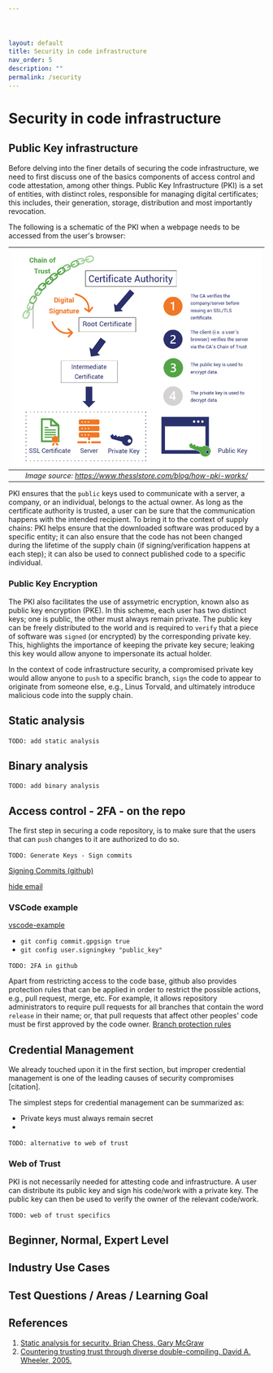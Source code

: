 ```yaml
---



layout: default
title: Security in code infrastructure
nav_order: 5
description: ""
permalink: /security
---
```


# Security in code infrastructure

## Public Key infrastructure
Before delving into the finer details of securing the code infrastructure, we need to first discuss one of the basics components of access control and code attestation, among other things. Public Key Infrastructure (PKI) is a set of entities, with distinct roles, responsible for 
managing digital certificates; this includes, their generation, storage, distribution and most importantly revocation.

The following is a schematic of the PKI when a webpage needs to be accessed from the user's browser:

 ![](./figures/how-pki-works-overview.png)|
|:--:|
| *Image source: https://www.thesslstore.com/blog/how-pki-works/*

PKI ensures that the `public` keys used to communicate with a server, a company, or an individual, belongs to the actual owner. As long as the certificate authority is trusted, a user can be sure that the communication happens with the intended recipient. To bring it to the context of supply chains: PKI helps ensure that the downloaded software was produced by a specific entity; it can also ensure that the code has not been changed during the lifetime of the supply chain (if signing/verification happens at each step); it can also be used to connect published code to a specific individual.  

### Public Key Encryption
The PKI also facilitates the use of assymetric encryption, known also as public key encryption (PKE). In this scheme, each user has two distinct keys; one is public, the other must always remain private. The public key can be freely distributed to the world and is required to `verify` that a piece of software was `signed` (or encrypted) by the corresponding private key. This, highlights the importance of keeping the private key secure; leaking this key would allow anyone to impersonate its actual holder. 

In the context of code infrastructure security, a compromised private key would allow anyone to `push` to a specific branch, `sign` the code to appear to originate from someone else, e.g., Linus Torvald, and ultimately introduce malicious code into the supply chain.

## Static analysis
`TODO: add static analysis`
## Binary analysis
`TODO: add binary analysis`
## Access control - 2FA - on the repo
The first step in securing a code repository, is to make sure that the users that can `push` changes to it are authorized to do so. 

`TODO: Generate Keys - Sign commits`

[Signing Commits (github)](https://docs.github.com/en/authentication/managing-commit-signature-verification/signing-commits)

[hide email](https://stackoverflow.com/questions/43863522/error-your-push-would-publish-a-private-email-address)

### VSCode example
[vscode-example](https://dev.to/devmount/signed-git-commits-in-vs-code-36do)

- `git config commit.gpgsign true`
- `git config user.signingkey "public_key"`

`TODO: 2FA in github`

Apart from restricting access to the code base, github also provides protection rules that can be applied in order to restrict the possible actions, e.g., pull request, merge, etc. For example, it allows repository administrators to require pull requests for all branches that contain the word `release` in their name; or, that pull requests that affect other peoples' code must be first approved by the code owner. 
[Branch protection rules](https://docs.github.com/en/repositories/configuring-branches-and-merges-in-your-repository/defining-the-mergeability-of-pull-requests/managing-a-branch-protection-rule)

## Credential Management
We already touched upon it in the first section, but improper credential management is one of the leading causes of security compromises [citation]. 

The simplest steps for credential management can be summarized as:
- Private keys must always remain secret
- 

`TODO: alternative to web of trust`

### Web of Trust
PKI is not necessarily needed  for attesting code and infrastructure. A user can distribute its public key and sign his code/work with a private key. The public key can then be used to verify the owner of the relevant code/work. 

`TODO: web of trust specifics`


## Beginner, Normal, Expert Level
## Industry Use Cases
## Test Questions / Areas / Learning Goal
## References

1. [Static analysis for security. Brian Chess, Gary McGraw](https://ieeexplore.ieee.org/stamp/stamp.jsp?arnumber=1366126)
2. [Countering trusting trust through diverse double-compiling. David A. Wheeler, 2005.](https://ieeexplore.ieee.org/document/1565233)
